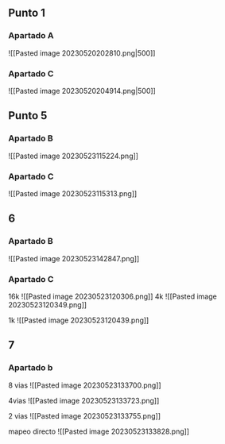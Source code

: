 
## Punto 1
### Apartado A
![[Pasted image 20230520202810.png|500]]
### Apartado C
![[Pasted image 20230520204914.png|500]]


## Punto 5
### Apartado B
![[Pasted image 20230523115224.png]]

### Apartado C
![[Pasted image 20230523115313.png]]


## 6
### Apartado B
![[Pasted image 20230523142847.png]]
### Apartado C
16k
![[Pasted image 20230523120306.png]]
4k
![[Pasted image 20230523120349.png]]

1k
![[Pasted image 20230523120439.png]]

## 7
### Apartado b
8 vias
![[Pasted image 20230523133700.png]]

4vias
![[Pasted image 20230523133723.png]]

2 vias
![[Pasted image 20230523133755.png]]

mapeo directo
![[Pasted image 20230523133828.png]]

